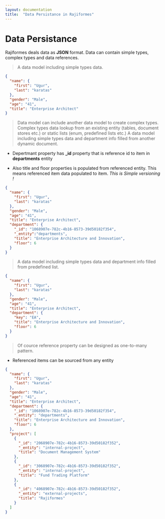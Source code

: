 ```yaml
---
layout: documentation
title:  "Data Persistance in Rajiformes"
---
```


# Data Persistance

Rajiformes deals data as **JSON** format. Data can contain simple types, complex types and data references.

> A data model including simple types data.

```JSON
{
  "name": {
    "first": "Ugur",
    "last": "karatas"
  },
  "gender": "Male",
  "age": "41",
  "title": "Enterprise Architect"
}
```

>Data model can include another data model to create complex types. Complex types data lookup from an existing entity (tables, document stores etc.) or static lists (enum, predefined lists etc.)
> A data model including simple types data and department info filled from another dynamic document.

- Depertmant property has  **_id** property that is reference id to item in **departments** entity
  
- Also title and floor properties is populated from referenced entity. This means referenced item data populated to item. *This is Simple versioning !*

```JSON
{
  "name": {
    "first": "Ugur",
    "last": "karatas"
  },
  "gender": "Male",
  "age": "41",
  "title": "Enterprise Architect",
  "department": {
    "_id": "1068907e-782c-4b16-8573-39d50182f354",
    "_entity":"departments",
    "title": "Enterprise Architecture and Innovation",
    "floor": 6
  }
}
```

> A data model including simple types data and department info filled from predefined list.

```JSON
{
  "name": {
    "first": "Ugur",
    "last": "karatas"
  },
  "gender": "Male",
  "age": "41",
  "title": "Enterprise Architect",
  "department": {
    "key": "EA",
    "title": "Enterprise Architecture and Innovation",
    "floor": 6
  }
}
```

>Of cource reference property can be designed as one-to-many pattern.

- Referenced items can be sourced from any entity

```JSON
{
  "name": {
    "first": "Ugur",
    "last": "karatas"
  },
  "gender": "Male",
  "age": "41",
  "title": "Enterprise Architect",
  "department": {
    "_id": "1068907e-782c-4b16-8573-39d50182f354",
    "_entity": "departments",
    "title": "Enterprise Architecture and Innovation",
    "floor": 6
  },
  "project": [
    {
      "_id": "2068907e-782c-4b16-8573-39d50182f352",
      "_entity": "internal-project",
      "title": "Document Management System"
    },
    {
      "_id": "3068907e-782c-4b16-8573-39d50182f352",
      "_entity": "internal-project",
      "title": "Fund Trading Platform"
    },
    {
      "_id": "4068907e-782c-4b16-8573-39d50182f352",
      "_entity": "external-projects",
      "title": "Rajiformes"
    }
  ]
}
```
